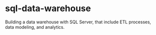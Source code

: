 # sql-data-warehouse
Building a data warehouse with SQL Server, that include ETL processes, data modeling, and analytics.
